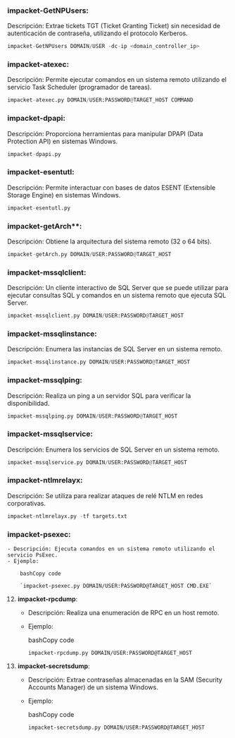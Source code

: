 ### impacket-GetNPUsers:
Descripción: Extrae tickets TGT (Ticket Granting Ticket) sin necesidad de autenticación de contraseña, utilizando el protocolo Kerberos.
```python
impacket-GetNPUsers DOMAIN/USER -dc-ip <domain_controller_ip>
```
### impacket-atexec:
Descripción: Permite ejecutar comandos en un sistema remoto utilizando el servicio Task Scheduler (programador de tareas).
```python
impacket-atexec.py DOMAIN/USER:PASSWORD@TARGET_HOST COMMAND
```
### impacket-dpapi:
Descripción: Proporciona herramientas para manipular DPAPI (Data Protection API) en sistemas Windows.
```python
impacket-dpapi.py
```
### impacket-esentutl:
Descripción: Permite interactuar con bases de datos ESENT (Extensible Storage Engine) en sistemas Windows.
```python
impacket-esentutl.py
```
### impacket-getArch**:
Descripción: Obtiene la arquitectura del sistema remoto (32 o 64 bits).
```python
impacket-getArch.py DOMAIN/USER:PASSWORD@TARGET_HOST
```
### impacket-mssqlclient:
Descripción: Un cliente interactivo de SQL Server que se puede utilizar para ejecutar consultas SQL y comandos en un sistema remoto que ejecuta SQL Server.
```python
impacket-mssqlclient.py DOMAIN/USER:PASSWORD@TARGET_HOST
```
### impacket-mssqlinstance:
Descripción: Enumera las instancias de SQL Server en un sistema remoto.
```python
impacket-mssqlinstance.py DOMAIN/USER:PASSWORD@TARGET_HOST
```
### impacket-mssqlping:
Descripción: Realiza un ping a un servidor SQL para verificar la disponibilidad.
```python
impacket-mssqlping.py DOMAIN/USER:PASSWORD@TARGET_HOST
```
### impacket-mssqlservice:
Descripción: Enumera los servicios de SQL Server en un sistema remoto.
```python
impacket-mssqlservice.py DOMAIN/USER:PASSWORD@TARGET_HOST
```
### impacket-ntlmrelayx:
Descripción: Se utiliza para realizar ataques de relé NTLM en redes corporativas.
```python
impacket-ntlmrelayx.py -tf targets.txt
```
### impacket-psexec:
    
    - Descripción: Ejecuta comandos en un sistema remoto utilizando el servicio PsExec.
    - Ejemplo:
        
        bashCopy code
        
        `impacket-psexec.py DOMAIN/USER:PASSWORD@TARGET_HOST CMD.EXE`
        
12. **impacket-rpcdump**:
    
    - Descripción: Realiza una enumeración de RPC en un host remoto.
    - Ejemplo:
        
        bashCopy code
        
        `impacket-rpcdump.py DOMAIN/USER:PASSWORD@TARGET_HOST`
        
13. **impacket-secretsdump**:
    
    - Descripción: Extrae contraseñas almacenadas en la SAM (Security Accounts Manager) de un sistema Windows.
    - Ejemplo:
        
        bashCopy code
        
        `impacket-secretsdump.py DOMAIN/USER:PASSWORD@TARGET_HOST`